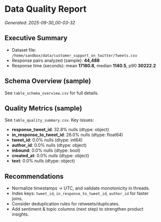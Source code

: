 # Data Quality Report

_Generated: 2025-09-30_00-03-32_

## Executive Summary
- Dataset file: `/home/sandbox/data/customer_support_on_twitter/Tweets.csv`
- Response pairs analyzed (sample): **44,488**  
- Response time (seconds): mean **17180.8**, median **1140.5**, p90 **30222.2**

## Schema Overview (sample)
See `table_schema_overview.csv` for full details.

## Quality Metrics (sample)
See `table_quality_summary.csv`. Key issues:
- **response_tweet_id**: 32.8% nulls (dtype: object)
- **in_response_to_tweet_id**: 26.0% nulls (dtype: float64)
- **tweet_id**: 0.0% nulls (dtype: int64)
- **author_id**: 0.0% nulls (dtype: object)
- **inbound**: 0.0% nulls (dtype: bool)
- **created_at**: 0.0% nulls (dtype: object)
- **text**: 0.0% nulls (dtype: object)

## Recommendations
- Normalize timestamps → UTC, and validate monotonicity in threads.
- Index keys: `tweet_id`, `in_response_to_tweet_id`, `author_id` for faster joins.
- Consider deduplication rules for retweets/duplicates.
- Add sentiment & topic columns (next step) to strengthen product insights.
